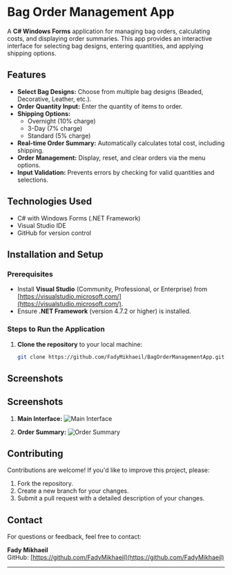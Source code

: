 # Bag Order Management App

A **C# Windows Forms** application for managing bag orders, calculating costs, and displaying order summaries. This app provides an interactive interface for selecting bag designs, entering quantities, and applying shipping options.

## Features
- **Select Bag Designs:** Choose from multiple bag designs (Beaded, Decorative, Leather, etc.).
- **Order Quantity Input:** Enter the quantity of items to order.
- **Shipping Options:**
  - Overnight (10% charge)  
  - 3-Day (7% charge)  
  - Standard (5% charge)
- **Real-time Order Summary:** Automatically calculates total cost, including shipping.
- **Order Management:** Display, reset, and clear orders via the menu options.
- **Input Validation:** Prevents errors by checking for valid quantities and selections.

## Technologies Used
- C# with Windows Forms (.NET Framework)  
- Visual Studio IDE  
- GitHub for version control

## Installation and Setup

### Prerequisites
- Install **Visual Studio** (Community, Professional, or Enterprise) from [https://visualstudio.microsoft.com/](https://visualstudio.microsoft.com/).
- Ensure **.NET Framework** (version 4.7.2 or higher) is installed.

### Steps to Run the Application
1. **Clone the repository** to your local machine:
   ```bash
   git clone https://github.com/FadyMikhaeil/BagOrderManagementApp.git
## Screenshots

## Screenshots

1. **Main Interface:**
   ![Main Interface](screenshots/main_interface.png)

2. **Order Summary:**
   ![Order Summary](screenshots/order_summary.png)

## Contributing

Contributions are welcome! If you'd like to improve this project, please:
1. Fork the repository.
2. Create a new branch for your changes.
3. Submit a pull request with a detailed description of your changes.

## Contact

For questions or feedback, feel free to contact:

**Fady Mikhaeil**  
GitHub: [https://github.com/FadyMikhaeil](https://github.com/FadyMikhaeil)

---


